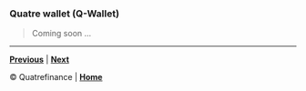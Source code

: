 
### Quatre wallet (Q-Wallet)

> Coming soon ...

-------------------------

**[Previous]()** | **[Next]()**

:copyright: Quatrefinance | **[Home](https://github.com/Quatre-Finance/Q-paper#concept-overview)**
